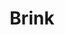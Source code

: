 ---
layout: song
redirect_from: /Home/Song/13
id: 13
title: Brink
artist: Kraedt
genre: Complextro
image: Brink.jpg
buy-able: false
downloadable: true
yt-id: AaCs6qJpohQ
itunes:
beatport:
amazon:
license: 1
---